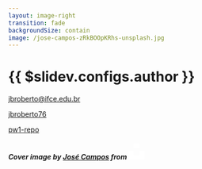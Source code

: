 ```yaml
---
layout: image-right
transition: fade
backgroundSize: contain
image: /jose-campos-zRkBOOpKRhs-unsplash.jpg
---
```


# {{ $slidev.configs.author }}

<p style="line-height: normal">

<mdi-email class="inline-block"/> [jbroberto@ifce.edu.br](jbroberto@ifce.edu.br)<br>

<carbon-logo-github class="inline-block"/> [jbroberto76](https://github.com/jbroberto76)<br>

<carbon-logo-github class="inline-block"/> [pw1-repo](https://github.com/pw1-repo)

</p>

<div class="absolute bottom-5">
<PoweredBySlidev />

##### Cover image by [José Campos](https://unsplash.com/pt-br/@frank_barezi) from [<svg class="logo-Owwpah p-1 inline-block icon-HRKfSD" width="32" height="32" viewBox="0 0 32 32" version="1.1" aria-labelledby="página-inicial-da-unsplash" aria-hidden="false" style="flex-shrink:0"><desc lang="en-US">Unsplash logo</desc><path fill="#fff" d="M10 9V0h12v9H10zm12 5h10v18H0V14h10v9h12v-9z"></path></svg>](https://unsplash.com/pt-br/)
</div>


